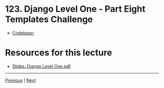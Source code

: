 # 123. Django Level One - Part Eight Templates Challenge

-   [Codebase: ](../../codebase/python-django/Django_Level_One)

#  Resources for this lecture


-   [Slides: Django Level One.pdf](https://python-ds.s3.us-west-1.amazonaws.com/Python-and-Django-Full-Stack-Web-Developer-Bootcamp/Resources/Django+Level+One.pdf)


---

[Previous](./122_Django-Level-One-Part-Seven-Templates.md) | [Next](./124_Django-Level-One-Part-Nine-Templates-Solutions.md)